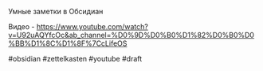 Умные заметки в Обсидиан

Видео - https://www.youtube.com/watch?v=U92uAQYfcOc&ab_channel=%D0%9D%D0%B0%D1%82%D0%B0%D0%BB%D1%8C%D1%8F%7CcLifeOS

#obsidian #zettelkasten #youtube
#draft